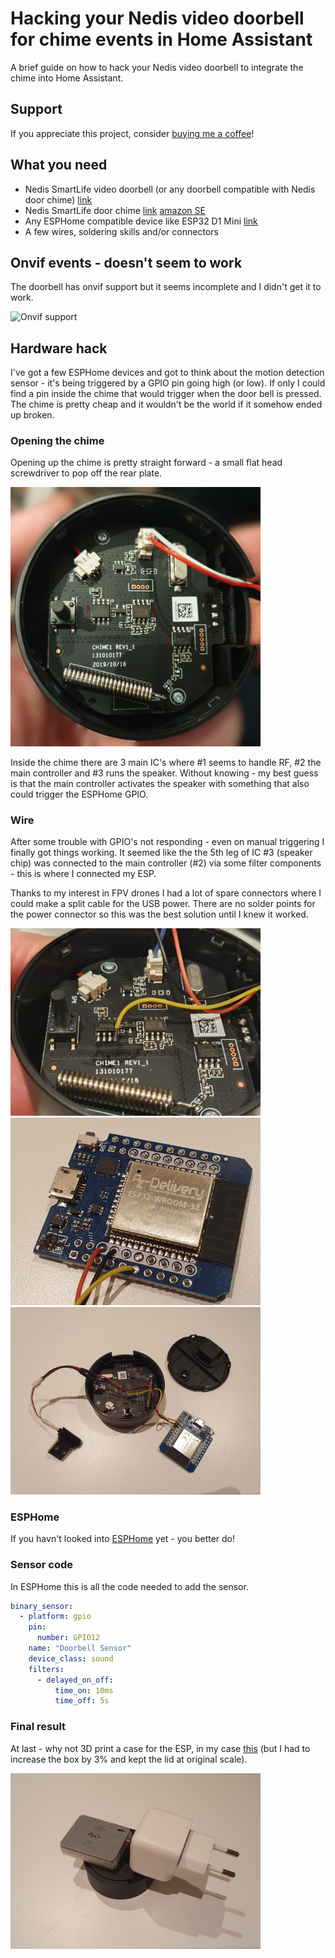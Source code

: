 # Hacking your Nedis video doorbell for chime events in Home Assistant
A brief guide on how to hack your Nedis video doorbell to integrate the chime into Home Assistant.

## Support
If you appreciate this project, consider [buying me a coffee](https://www.buymeacoffee.com/cci5pkj1kx)!

## What you need
* Nedis SmartLife video doorbell (or any doorbell compatible with Nedis door chime) [link](https://nedis.com/en-us/product/safety-and-security/doorbells/video-doorbells/550702007/smartlife-video-doorbell-wi-fi-transformer-full-hd-1080p-cloud-storage-optional-microsd-not-included-ip54-with-motion-sensor-night-vision-black-grey) 
* Nedis SmartLife door chime [link](https://nedis.com/en-us/product/safety-and-security/doorbells/wireless-doorbells/550702011/smartlife-chime-wi-fi-accessory-for-wificdp10gy-wificdp30wt-wificdp40cwt-usb-powered-4-sounds-5-v-dc-adjustable-volume-black) [amazon SE](https://www.amazon.se/-/en/Nedis-Ficdpc10Bk-Wireless-Doorbell-Accessories/dp/B07NDVKS6Z)
* Any ESPHome compatible device like ESP32 D1 Mini [link](https://www.amazon.se/AZDelivery-WiFi-Modul-Bluetooth-Development-kompatibel/dp/B08BTRQNB3?th=1)
* A few wires, soldering skills and/or connectors

## Onvif events - doesn't seem to work
The doorbell has onvif support but it seems incomplete and I didn't get it to work.

![Onvif support](https://github.com/user-attachments/assets/2ed89fab-8752-48cb-aa5e-f0fba7bf518b)

## Hardware hack
I've got a few ESPHome devices and got to think about the motion detection sensor - it's being triggered by a GPIO pin going high (or low).
If only I could find a pin inside the chime that would trigger when the door bell is pressed. The chime is pretty cheap and it wouldn't be the world if it somehow ended up broken.

### Opening the chime
Opening up the chime is pretty straight forward - a small flat head screwdriver to pop off the rear plate.

<img src="https://github.com/jehe79/nedis-doorbell-homeassistant/blob/main/images/chime-inside-dig.jpg?raw=true" alt="Inside of Nedis chime" width="400"/>

Inside the chime there are 3 main IC's where #1 seems to handle RF, #2 the main controller and #3 runs the speaker. Without knowing - my best guess is that the main controller activates the speaker with something that also could trigger the ESPHome GPIO.

### Wire
After some trouble with GPIO's not responding - even on manual triggering I finally got things working. 
It seemed like the the 5th leg of IC #3 (speaker chip) was connected to the main controller (#2) via some filter components - this is where I connected my ESP.

Thanks to my interest in FPV drones I had a lot of spare connectors where I could make a split cable for the USB power. There are no solder points for the power connector so this was the best solution until I knew it worked. 

<img src="https://github.com/jehe79/nedis-doorbell-homeassistant/blob/main/images/chime_pin_solder.jpg?raw=true" alt="Pin to solder inside chime" width="400"/>

<img src="https://github.com/jehe79/nedis-doorbell-homeassistant/blob/main/images/esp32_wire.jpg?raw=true" alt="ESP32 wire" width="400"/>

<img src="https://github.com/jehe79/nedis-doorbell-homeassistant/blob/main/images/chime_connected.jpg?raw=true" alt="Chime and esp connected" width="400"/>

### ESPHome
If you havn't looked into [ESPHome](https://esphome.io/index.html) yet - you better do!

### Sensor code
In ESPHome this is all the code needed to add the sensor.

```yaml
binary_sensor:
  - platform: gpio
    pin:
      number: GPIO12
    name: "Doorbell Sensor"
    device_class: sound
    filters:
      - delayed_on_off:
          time_on: 10ms
          time_off: 5s
``` 

### Final result
At last - why not 3D print a case for the ESP, in my case [this](https://www.thingiverse.com/thing:4871082) (but I had to increase the box by 3% and kept the lid at original scale).

<img src="https://github.com/jehe79/nedis-doorbell-homeassistant/blob/main/images/chime_done.jpg?raw=true" alt="Nedis chime with esp done" width="400"/>
